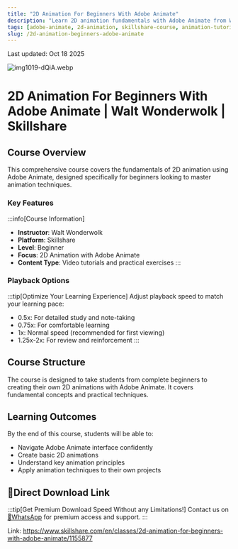```yaml
---
title: "2D Animation For Beginners With Adobe Animate"
description: "Learn 2D animation fundamentals with Adobe Animate from Walt Wonderwolk on Skillshare. Complete course for beginners to create stunning animations."
tags: [adobe-animate, 2d-animation, skillshare-course, animation-tutorial, beginner-friendly]
slug: /2d-animation-beginners-adobe-animate
---
```


Last updated: Oct 18 2025

![img1019-dQiA.webp](https://list.ucards.store/d/img/img1019-dQiA.webp)

# 2D Animation For Beginners With Adobe Animate | Walt Wonderwolk | Skillshare

## Course Overview

This comprehensive course covers the fundamentals of 2D animation using Adobe Animate, designed specifically for beginners looking to master animation techniques.

### Key Features

:::info[Course Information]
- **Instructor**: Walt Wonderwolk
- **Platform**: Skillshare
- **Level**: Beginner
- **Focus**: 2D Animation with Adobe Animate
- **Content Type**: Video tutorials and practical exercises
:::

### Playback Options

:::tip[Optimize Your Learning Experience]
Adjust playback speed to match your learning pace:
- 0.5x: For detailed study and note-taking
- 0.75x: For comfortable learning
- 1x: Normal speed (recommended for first viewing)
- 1.25x-2x: For review and reinforcement
:::

## Course Structure

The course is designed to take students from complete beginners to creating their own 2D animations with Adobe Animate. It covers fundamental concepts and practical techniques.

## Learning Outcomes

By the end of this course, students will be able to:
- Navigate Adobe Animate interface confidently
- Create basic 2D animations
- Understand key animation principles
- Apply animation techniques to their own projects

## 🚀Direct Download Link
:::tip[Get Premium Download Speed Without any Limitations!]
Contact us on [💬WhatsApp](https://wa.me/+8613237610083) for premium  access and support.
:::

Link: https://www.skillshare.com/en/classes/2d-animation-for-beginners-with-adobe-animate/1155877